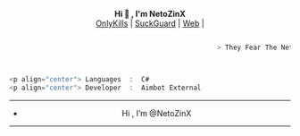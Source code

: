 <p align='center'>
  <b>Hi 👋 , I'm NetoZinX</b><br>
  <a href="https://discord.gg/bHzDKduhHF">OnlyKills</a> |
  <a href="https://discord.gg/KnAjnSZ3ms">SuckGuard</a> |
  <a href="https://github.com/NetoZinX">Web</a> |



```bash

                                                    > They Fear The NetoZinX !

```

```csharp


<p align="center"> Languages  :  C#
<p align="center"> Developer  :  Aimbot External

```

------------												
- <p align="center"> Hi , I’m @NetoZinX
-----------------

<!---
NetoZinX Web/NetoZinX Web is a ✨ special ✨ repository because its `README.md` (this file) appears on your GitHub profile.
You can click the Preview link to take a look at your changes.
--->
